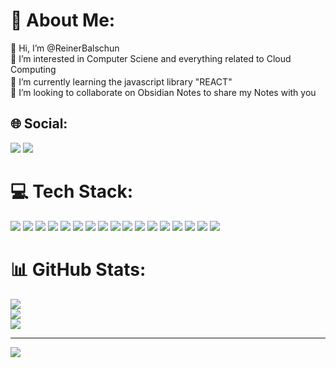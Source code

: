 # 💫 About Me:
👋 Hi, I’m @ReinerBalschun<br>👀 I’m interested in Computer Sciene and everything related to Cloud Computing<br>
🌱 I’m currently learning the javascript library "REACT" <a href="https://github.com/ReinerBalschun/my-react-app"><img src="https://github.com/ReinerBalschun/ReinerBalschun/assets/152055446/544db450-433e-44c3-8e40-a8394bb1a07b" width="17" height="17"></a> <br>
💞️ I’m looking to collaborate on Obsidian Notes to share my Notes with you

## 🌐 Social:
<a href="https://linkedin.com/in/reiner-balschun-a123442b0"><img src="https://img.shields.io/badge/LinkedIn-%230077B5.svg?logo=linkedin&logoColor=white" width="auto" height="auto"></a>
<a href="https://hub.docker.com/u/reinerbalschun"><img src="https://img.shields.io/badge/docker-%230db7ed.svg?style=flat&logo=docker&logoColor=white" width="auto" height="auto"></a>

# 💻 Tech Stack:
<a href="https://en.wikipedia.org/wiki/JavaScript"><img src="https://img.shields.io/badge/javascript-%23323330.svg?style=for-the-badge&logo=javascript&logoColor=%23F7DF1E" width="auto" height="auto"></a>
<a href="https://www.typescriptlang.org/"><img src="https://img.shields.io/badge/typescript-%23007ACC.svg?style=for-the-badge&logo=typescript&logoColor=white" width="auto" height="auto"></a>
<a href="https://react.dev/"><img src="https://img.shields.io/badge/react-%2320232a.svg?style=for-the-badge&logo=react&logoColor=%2361DAFB" width="auto" height="auto"></a>
<a href="https://nodejs.org/en"><img src="https://img.shields.io/badge/node.js-6DA55F?style=for-the-badge&logo=node.js&logoColor=white" width="auto" height="auto"></a>
<a href="https://www.npmjs.com/"><img src="https://img.shields.io/badge/NPM-%23CB3837.svg?style=for-the-badge&logo=npm&logoColor=white" width="auto" height="auto"></a>
<a href="https://classic.yarnpkg.com/en/"><img src="https://img.shields.io/badge/yarn-%232C8EBB.svg?style=for-the-badge&logo=yarn&logoColor=white" width="auto" height="auto"></a>
<a href="https://www.markdownguide.org/"><img src="https://img.shields.io/badge/markdown-%23000000.svg?style=for-the-badge&logo=markdown&logoColor=white" width="auto" height="auto"></a>
<a href="https://github.com/microsoft/terminal"><img src="https://img.shields.io/badge/Windows%20Terminal-%234D4D4D.svg?style=for-the-badge&logo=windows-terminal&logoColor=white" width="auto" height="auto"></a>
<a href="https://learn.microsoft.com/en-us/powershell/"><img src="https://img.shields.io/badge/PowerShell-%235391FE.svg?style=for-the-badge&logo=powershell&logoColor=white" width="auto" height="auto"></a>
<a href="https://www.python.org/"><img src="https://img.shields.io/badge/python-3670A0?style=for-the-badge&logo=python&logoColor=ffdd54" width="auto" height="auto"></a>
<a href="https://github.com/"><img src="https://img.shields.io/badge/github-%23121011.svg?style=for-the-badge&logo=github&logoColor=white" width="auto" height="auto"></a>
<a href="https://git-scm.com/"><img src="https://img.shields.io/badge/git-%23F05033.svg?style=for-the-badge&logo=git&logoColor=white" width="auto" height="auto"></a>
<a href="https://docs.github.com/en/actions"><img src="https://img.shields.io/badge/github%20actions-%232671E5.svg?style=for-the-badge&logo=githubactions&logoColor=white" width="auto" height="auto"></a>
<a href="https://pages.github.com/"><img src="https://img.shields.io/badge/github%20pages-121013?style=for-the-badge&logo=github&logoColor=white" width="auto" height="auto"></a>
<a href="https://docs.docker.com/"><img src="https://img.shields.io/badge/docker-%230db7ed.svg?style=for-the-badge&logo=docker&logoColor=white" width="auto" height="auto"></a>
<a href="https://ui.com/introduction"><img src="https://img.shields.io/badge/ubiquiti-%230559C9.svg?style=for-the-badge&logo=ubiquiti&logoColor=white" width="auto" height="auto"></a>
<a href="https://www.raspberrypi.com/"><img src="https://img.shields.io/badge/-RaspberryPi-C51A4A?style=for-the-badge&logo=Raspberry-Pi" width="auto" height="auto"></a>
# 📊 GitHub Stats:
![](https://github-readme-stats.vercel.app/api?username=ReinerBalschun&theme=radical&hide_border=false&include_all_commits=true&count_private=false)<br/>
![](https://github-readme-streak-stats.herokuapp.com/?user=ReinerBalschun&theme=radical&hide_border=false)<br/>
![](https://github-readme-stats.vercel.app/api/top-langs/?username=ReinerBalschun&theme=radical&hide_border=false&include_all_commits=true&count_private=false&layout=compact)


---
[![](https://visitcount.itsvg.in/api?id=ReinerBalschun&icon=2&color=12)](https://visitcount.itsvg.in)

